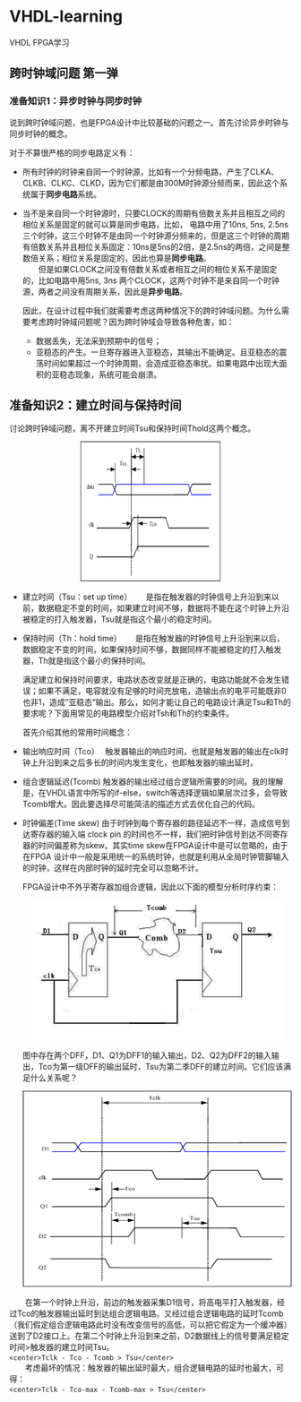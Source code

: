 # VHDL-learning
VHDL FPGA学习

## 跨时钟域问题  第一弹

### 准备知识1：异步时钟与同步时钟
说到跨时钟域问题，也是FPGA设计中比较基础的问题之一。首先讨论异步时钟与同步时钟的概念。  

对于不算很严格的同步电路定义有：  
* 所有时钟的时钟来自同一个时钟源，比如有一个分频电路，产生了CLKA、CLKB、CLKC、CLKD，因为它们都是由300M时钟源分频而来，因此这个系统属于**同步电路**系统。  

* 当不是来自同一个时钟源时，只要CLOCK的周期有倍数关系并且相互之间的相位关系是固定的就可以算是同步电路，比如， 电路中用了10ns, 5ns, 2.5ns 三个时钟，这三个时钟不是由同一个时钟源分频来的，但是这三个时钟的周期有倍数关系并且相位关系固定：10ns是5ns的2倍，是2.5ns的两倍，之间是整数倍关系；相位关系是固定的，因此也算是**同步电路**。  
　　但是如果CLOCK之间没有倍数关系或者相互之间的相位关系不是固定的，比如电路中用5ns, 3ns 两个CLOCK，这两个时钟不是来自同一个时钟源，两者之间没有周期关系，因此是**异步电路**。  
  
  因此，在设计过程中我们就需要考虑这两种情况下的跨时钟域问题。为什么需要考虑跨时钟域问题呢？因为跨时钟域会导致各种危害，如：  
  * 数据丢失，无法采到预期中的信号； 
  * 亚稳态的产生。一旦寄存器进入亚稳态，其输出不能确定。且亚稳态的震荡时间如果超过一个时钟周期，会造成亚稳态串扰。如果电路中出现大面积的亚稳态现象，系统可能会崩溃。
  

## 准备知识2：建立时间与保持时间
  讨论跨时钟域问题，离不开建立时间Tsu和保持时间Thold这两个概念。
  <div align=center><img width="250" height="250" src="./images/tsu&thold.png"/></div>

  * 建立时间（Tsu：set up time）　　
   是指在触发器的时钟信号上升沿到来以前，数据稳定不变的时间，如果建立时间不够，数据将不能在这个时钟上升沿被稳定的打入触发器，Tsu就是指这个最小的稳定时间。 

  * 保持时间（Th：hold time）　　
    是指在触发器的时钟信号上升沿到来以后，数据稳定不变的时间，如果保持时间不够，数据同样不能被稳定的打入触发器，Th就是指这个最小的保持时间。
    
    满足建立和保持时间要求，电路状态改变就是正确的，电路功能就不会发生错误；如果不满足，电容就没有足够的时间充放电，造输出点的电平可能既非0也非1，造成“亚稳态“输出。那么，如何才能让自己的电路设计满足Tsu和Th的要求呢？下面用常见的电路模型介绍对Tsh和Th的约束条件。     
    
    首先介绍其他的常用时间概念：

  * 输出响应时间（Tco）　
    触发器输出的响应时间，也就是触发器的输出在clk时钟上升沿到来之后多长的时间内发生变化，也即触发器的输出延时。   
    
  * 组合逻辑延迟(Tcomb)
    触发器的输出经过组合逻辑所需要的时间。我的理解是，在VHDL语言中所写的if-else，switch等选择逻辑如果层次过多，会导致Tcomb增大。因此要选择尽可能简洁的描述方式去优化自己的代码。 
   
  * 时钟偏差(Time skew)
    由于时钟到每个寄存器的路径延迟不一样，造成信号到达寄存器的输入端 clock pin 的时间也不一样，我们把时钟信号到达不同寄存器的时间偏差称为skew。其实time skew在FPGA设计中是可以忽略的，由于在FPGA 设计中一般是采用统一的系统时钟，也就是利用从全局时钟管脚输入的时钟，这样在内部时钟的延时完全可以忽略不计。
    
    FPGA设计中不外乎寄存器加组合逻辑，因此以下面的模型分析时序约束：
    
    <div align=center><img width="450" height="250" src="./images/DFF_model.png"/></div>
    
    图中存在两个DFF，D1、Q1为DFF1的输入输出，D2、Q2为DFF2的输入输出，Tco为第一级DFF的输出延时，Tsu为第二季DFF的建立时间。它们应该满足什么关系呢？
    
    <div align=center><img width="550" height="350" src="./images/Tsu_equation.png"/></div>

　　在第一个时钟上升沿，前边的触发器采集D1信号，将高电平打入触发器，经过Tco的触发器输出延时到达组合逻辑电路。又经过组合逻辑电路的延时Tcomb（我们假定组合逻辑电路此时没有改变信号的高低，可以把它假定为一个缓冲器）送到了D2接口上。在第二个时钟上升沿到来之前，D2数据线上的信号要满足稳定时间>触发器的建立时间Tsu。        
    `<center>Tclk - Tco - Tcomb > Tsu</center>`  
　　考虑最坏的情况：触发器的输出延时最大，组合逻辑电路的延时也最大，可得：    
    `<center>Tclk - Tco-max - Tcomb-max > Tsu</center>`  


　　
　　

    
    









